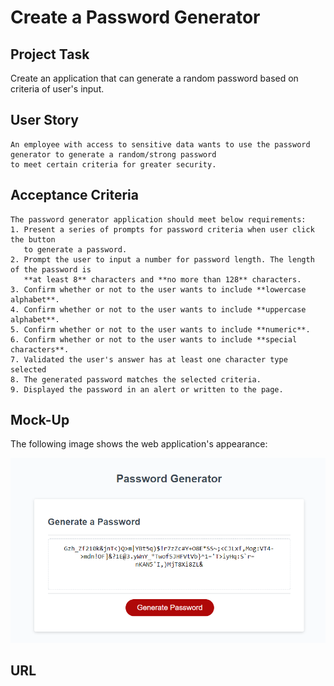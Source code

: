 # Create a Password Generator

## Project Task

Create an application that can generate a random password based on criteria of user's input.

## User Story

```
An employee with access to sensitive data wants to use the password generator to generate a random/strong password 
to meet certain criteria for greater security.

```

## Acceptance Criteria

```
The password generator application should meet below requirements:
1. Present a series of prompts for password criteria when user click the button
   to generate a password.
2. Prompt the user to input a number for password length. The length of the password is
   **at least 8** characters and **no more than 128** characters.
3. Confirm whether or not to the user wants to include **lowercase alphabet**.
4. Confirm whether or not to the user wants to include **uppercase alphabet**.
5. Confirm whether or not to the user wants to include **numeric**.
6. Confirm whether or not to the user wants to include **special characters**.
7. Validated the user's answer has at least one character type selected
8. The generated password matches the selected criteria.
9. Displayed the password in an alert or written to the page.
```

## Mock-Up
The following image shows the web application's appearance:

![The image is the results of 128 password length, with lowercase, uppercase, numeric, and special characters.](./assets/image/passwordGeneratorResult.png)


## URL







